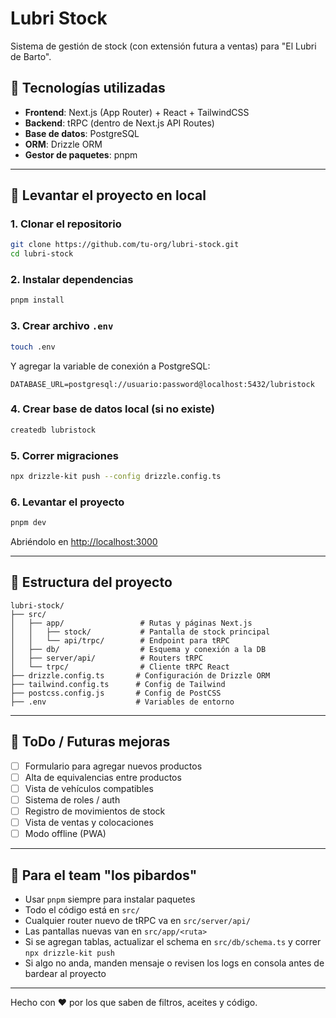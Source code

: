 
# Lubri Stock

Sistema de gestión de stock (con extensión futura a ventas) para "El Lubri de Barto".

## 🌟 Tecnologías utilizadas

- **Frontend**: Next.js (App Router) + React + TailwindCSS
- **Backend**: tRPC (dentro de Next.js API Routes)
- **Base de datos**: PostgreSQL
- **ORM**: Drizzle ORM
- **Gestor de paquetes**: pnpm

---

## 🚀 Levantar el proyecto en local

### 1. Clonar el repositorio

```bash
git clone https://github.com/tu-org/lubri-stock.git
cd lubri-stock
```

### 2. Instalar dependencias

```bash
pnpm install
```

### 3. Crear archivo `.env`

```bash
touch .env
```

Y agregar la variable de conexión a PostgreSQL:

```
DATABASE_URL=postgresql://usuario:password@localhost:5432/lubristock
```

### 4. Crear base de datos local (si no existe)

```bash
createdb lubristock
```

### 5. Correr migraciones

```bash
npx drizzle-kit push --config drizzle.config.ts
```

### 6. Levantar el proyecto

```bash
pnpm dev
```

Abriéndolo en [http://localhost:3000](http://localhost:3000)

---

## 🏢 Estructura del proyecto

```
lubri-stock/
├── src/
│   ├── app/                 # Rutas y páginas Next.js
│   │   ├── stock/           # Pantalla de stock principal
│   │   └── api/trpc/        # Endpoint para tRPC
│   ├── db/                  # Esquema y conexión a la DB
│   ├── server/api/          # Routers tRPC
│   └── trpc/                # Cliente tRPC React
├── drizzle.config.ts       # Configuración de Drizzle ORM
├── tailwind.config.ts      # Config de Tailwind
├── postcss.config.js       # Config de PostCSS
├── .env                    # Variables de entorno
```

---

## 📅 ToDo / Futuras mejoras

- [ ] Formulario para agregar nuevos productos
- [ ] Alta de equivalencias entre productos
- [ ] Vista de vehículos compatibles
- [ ] Sistema de roles / auth
- [ ] Registro de movimientos de stock
- [ ] Vista de ventas y colocaciones
- [ ] Modo offline (PWA)

---

## 📢 Para el team "los pibardos"

- Usar `pnpm` siempre para instalar paquetes
- Todo el código está en `src/`
- Cualquier router nuevo de tRPC va en `src/server/api/`
- Las pantallas nuevas van en `src/app/<ruta>`
- Si se agregan tablas, actualizar el schema en `src/db/schema.ts` y correr `npx drizzle-kit push`
- Si algo no anda, manden mensaje o revisen los logs en consola antes de bardear al proyecto

---

Hecho con ❤️ por los que saben de filtros, aceites y código.
